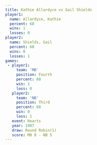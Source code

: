 ```yaml
---
title: Kathie Allardyce vs Gail Shields
player1:                 
  name: Allardyce, Kathie
  percent: 68            
  wins: 1                
  losses: 0              
player2:                 
  name: Shields, Gail    
  percent: 68            
  wins: 0                
  losses: 1              
games:
 - player1:          
     team: 'MB'      
     position: Fourth
     percent: 68     
     win: 1          
     loss: 0         
   player2:         
     team: 'NB'     
     position: Third
     percent: 68    
     win: 0         
     loss: 1        
   event: Hearts       
   year: 1987          
   draw: Round Robin(1)
   score: MB 8 - NB 5  
---
```

